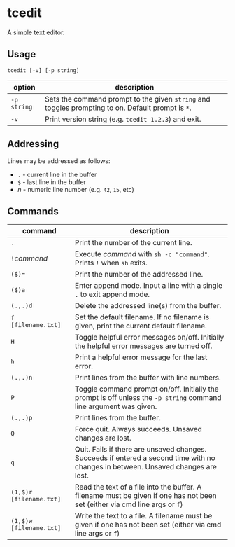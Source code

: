 # tcedit

A simple text editor.

## Usage

```
tcedit [-v] [-p string]
```

| option      | description                                                                                       |
| ----------- | ------------------------------------------------------------------------------------------------- |
| `-p string` | Sets the command prompt to the given `string` and toggles prompting to on. Default prompt is `*`. |
| `-v`        | Print version string (e.g. `tcedit 1.2.3`) and exit.                                              |

## Addressing

Lines may be addressed as follows:

* `.` - current line in the buffer
* `$` - last line in the buffer
* _n_ - numeric line number (e.g. `42`, `15`, etc)

## Commands

| command                | description                                                                                                                       |
| ---------------------- | --------------------------------------------------------------------------------------------------------------------------------- |
| `.`                    | Print the number of the current line.                                                                                             |
| `!`*command*           | Execute *command* with `sh -c "command"`. Prints `!` when `sh` exits.                                                             |
| `($)=`                 | Print the number of the addressed line.                                                                                           |
| `($)a`                 | Enter append mode. Input a line with a single `.` to exit append mode.                                                            |
| `(.,.)d`               | Delete the addressed line(s) from the buffer.                                                                                     |
| `f [filename.txt]`     | Set the default filename. If no filename is given, print the current default filename.                                            |
| `H`                    | Toggle helpful error messages on/off. Initially the helpful error messages are turned off.                                        |
| `h`                    | Print a helpful error message for the last error.                                                                                 |
| `(.,.)n`               | Print lines from the buffer with line numbers.                                                                                    |
| `P`                    | Toggle command prompt on/off. Initially the prompt is off unless the `-p string` command line argument was given.                 |
| `(.,.)p`               | Print lines from the buffer.                                                                                                      |
| `Q`                    | Force quit. Always succeeds. Unsaved changes are lost.                                                                            |
| `q`                    | Quit. Fails if there are unsaved changes. Succeeds if entered a second time with no changes in between. Unsaved changes are lost. |
| `(1,$)r [filename.txt]`| Read the text of a file into the buffer. A filename must be given if one has not been set (either via cmd line args or `f`)
| `(1,$)w [filename.txt]`| Write the text to a file. A filename must be given if one has not been set (either via cmd line args or `f`)
